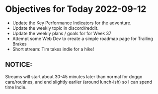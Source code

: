 # Objectives for Today 2022-09-12

- Update the Key Performance Indicators for the adventure.
- Update the weekly topic in discord/reddit.
- Update the weekly plans / goals for for Week 37
- Attempt some Web Dev to create a simple roadmap page for Trailing Brakes
- Short stream: Tim takes indie for a hike!

## NOTICE:

Streams will start about 30-45 minutes later than normal for doggo care/routines, and end slightly earlier (around lunch-ish) so I can spend time Indie.
